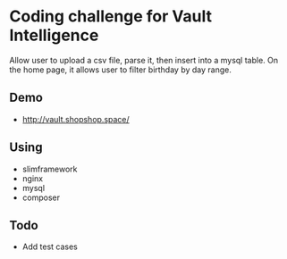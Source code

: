 # Coding challenge for Vault Intelligence 

Allow user to upload a csv file, parse it, then insert into a mysql table. On the home page, it allows user to filter birthday by day range.

## Demo
* http://vault.shopshop.space/

## Using 
* slimframework
* nginx
* mysql
* composer

## Todo 
* Add test cases
